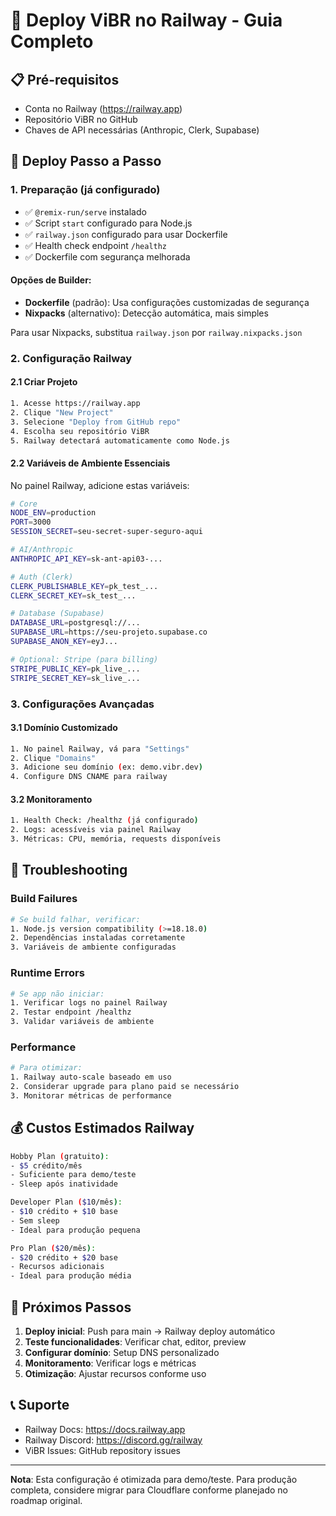 # 🚂 Deploy ViBR no Railway - Guia Completo

## 📋 Pré-requisitos

- Conta no Railway (https://railway.app)
- Repositório ViBR no GitHub
- Chaves de API necessárias (Anthropic, Clerk, Supabase)

## 🚀 Deploy Passo a Passo

### 1. Preparação (já configurado)
- ✅ `@remix-run/serve` instalado
- ✅ Script `start` configurado para Node.js
- ✅ `railway.json` configurado para usar Dockerfile
- ✅ Health check endpoint `/healthz`
- ✅ Dockerfile com segurança melhorada

#### Opções de Builder:
- **Dockerfile** (padrão): Usa configurações customizadas de segurança
- **Nixpacks** (alternativo): Detecção automática, mais simples

Para usar Nixpacks, substitua `railway.json` por `railway.nixpacks.json`

### 2. Configuração Railway

#### 2.1 Criar Projeto
```bash
1. Acesse https://railway.app
2. Clique "New Project"
3. Selecione "Deploy from GitHub repo"
4. Escolha seu repositório ViBR
5. Railway detectará automaticamente como Node.js
```

#### 2.2 Variáveis de Ambiente Essenciais

No painel Railway, adicione estas variáveis:

```bash
# Core
NODE_ENV=production
PORT=3000
SESSION_SECRET=seu-secret-super-seguro-aqui

# AI/Anthropic
ANTHROPIC_API_KEY=sk-ant-api03-...

# Auth (Clerk)
CLERK_PUBLISHABLE_KEY=pk_test_...
CLERK_SECRET_KEY=sk_test_...

# Database (Supabase)
DATABASE_URL=postgresql://...
SUPABASE_URL=https://seu-projeto.supabase.co
SUPABASE_ANON_KEY=eyJ...

# Optional: Stripe (para billing)
STRIPE_PUBLIC_KEY=pk_live_...
STRIPE_SECRET_KEY=sk_live_...
```

### 3. Configurações Avançadas

#### 3.1 Domínio Customizado
```bash
1. No painel Railway, vá para "Settings"
2. Clique "Domains"
3. Adicione seu domínio (ex: demo.vibr.dev)
4. Configure DNS CNAME para railway
```

#### 3.2 Monitoramento
```bash
1. Health Check: /healthz (já configurado)
2. Logs: acessíveis via painel Railway
3. Métricas: CPU, memória, requests disponíveis
```

## 🔧 Troubleshooting

### Build Failures
```bash
# Se build falhar, verificar:
1. Node.js version compatibility (>=18.18.0)
2. Dependências instaladas corretamente
3. Variáveis de ambiente configuradas
```

### Runtime Errors
```bash
# Se app não iniciar:
1. Verificar logs no painel Railway
2. Testar endpoint /healthz
3. Validar variáveis de ambiente
```

### Performance
```bash
# Para otimizar:
1. Railway auto-scale baseado em uso
2. Considerar upgrade para plano paid se necessário
3. Monitorar métricas de performance
```

## 💰 Custos Estimados Railway

```bash
Hobby Plan (gratuito):
- $5 crédito/mês
- Suficiente para demo/teste
- Sleep após inatividade

Developer Plan ($10/mês):
- $10 crédito + $10 base
- Sem sleep
- Ideal para produção pequena

Pro Plan ($20/mês):
- $20 crédito + $20 base  
- Recursos adicionais
- Ideal para produção média
```

## 🎯 Próximos Passos

1. **Deploy inicial**: Push para main → Railway deploy automático
2. **Teste funcionalidades**: Verificar chat, editor, preview
3. **Configurar domínio**: Setup DNS personalizado
4. **Monitoramento**: Verificar logs e métricas
5. **Otimização**: Ajustar recursos conforme uso

## 📞 Suporte

- Railway Docs: https://docs.railway.app
- Railway Discord: https://discord.gg/railway
- ViBR Issues: GitHub repository issues

---

**Nota**: Esta configuração é otimizada para demo/teste. Para produção completa, considere migrar para Cloudflare conforme planejado no roadmap original.